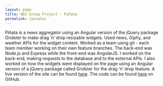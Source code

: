 ```yaml
---
layout: page
title: WDI Group Project - Piñata
permalink: /pinata/
---
```

Piñata is a news aggregator using an Angular version of the jQuery package Gridster to make drag ‘n’ drop resizable widgets. Used news, Giphy, and weather APIs for the widget content. Worked as a team using git - each team member working on their own feature branches. The back-end was Node.js and Express while the front-end was AngularJS. I worked on the back-end, making requests to the database and to the external APIs. I also worked on how the widgets were displayed on the page using an Angular version of a jQuery package called Gridster for the drag ‘n’ drop feature.
A live version of the site can be found [here](https://the-real-pinata-eadpearce.herokuapp.com/). The code can be found [here](https://github.com/eadpearce/wdi-group-project) on GitHub.
